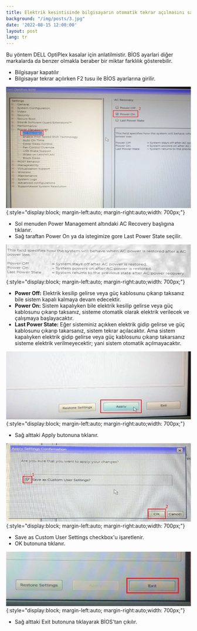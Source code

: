 ```yaml
---
title: Elektrik kesintisinde bilgisayarın otomatik tekrar açılmasını sağlama
background: "/img/posts/3.jpg"
date: '2022-08-15 12:00:00'
layout: post
lang: tr
---
```


Bu yöntem DELL OptiPlex kasalar için anlatilmistir. BİOS ayarlari diğer markalarda da benzer olmakla beraber bir miktar farklılık gösterebilir. 

- Bilgisayar kapatılır
- Bilgisayar tekrar açılırken F2 tusu ile BİOS ayarlarına girilir.

![](/img/posts/reboot-after-power-outage-1.png){:style="display:block; margin-left:auto; margin-right:auto;width: 700px;"}

- Sol menuden Power Management altındaki AC Recovery başlıgına tıklanır.
- Sağ taraftan Power On  ya da istegimize gore Last Power State seçilir.

![](/img/posts/reboot-after-power-outage-2.png){:style="display:block; margin-left:auto; margin-right:auto;width: 700px;"}

- **Power Off:** Elektrik kesilip gelirse veya güç kablosunu çıkarıp taksanız bile sistem kapalı kalmaya devam edecektir. 
- **Power On:** Sistem kapalıyken bile elektrik kesilip gelirse veya güç kablosunu çıkarıp taksanız, sisteme otomatik olarak elektrik verilecek ve çalışmaya başlayacaktır.
- **Last Power State:** Eğer sisteminiz açıkken elektrik gidip gelirse ve güç kablosunu çıkarıp takarsanız, sistem tekrar açılacaktır. Ama sistem kapalıyken elektrik gidip gelirse veya güç kablosunu çıkarıp takarsanız sisteme elektrik verilmeyecektir; yani sistem otomatik açılmayacaktır.

![](/img/posts/reboot-after-power-outage-3.png){:style="display:block; margin-left:auto; margin-right:auto;width: 700px;"}

- Sağ alttaki Apply butonuna tıklanır.

![](/img/posts/reboot-after-power-outage-4.png){:style="display:block; margin-left:auto; margin-right:auto;width: 700px;"}

- Save as Custom User Settings checkbox'u işaretlenir.
- OK butonuna tıklanır.

![](/img/posts/reboot-after-power-outage-5.png){:style="display:block; margin-left:auto; margin-right:auto;width: 700px;"}

- Sağ alttaki Exit butonuna tıklayarak BİOS'tan çıkılır.